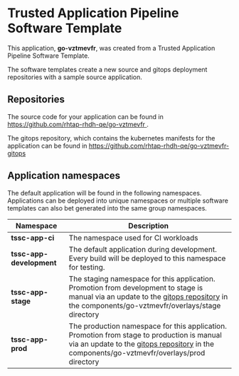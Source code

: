 # Trusted Application Pipeline Software Template

This application, **go-vztmevfr**, was created from a Trusted Application Pipeline Software Template.

The software templates create a new source and gitops deployment repositories with a sample source application. 

## Repositories

The source code for your application can be found in [https://github.com/rhtap-rhdh-qe/go-vztmevfr ](https://github.com/rhtap-rhdh-qe/go-vztmevfr ).
 
The gitops repository, which contains the kubernetes manifests for the application can be found in 
[https://github.com/rhtap-rhdh-qe/go-vztmevfr-gitops ](https://github.com/rhtap-rhdh-qe/go-vztmevfr-gitops ) 

## Application namespaces 

The default application will be found in the following namespaces. Applications can be deployed into unique namespaces or multiple software templates can also bet generated into the same group namespaces.  

|  Namespace   |  Description   |  
| -------- | -------- |
| **tssc-app-ci** | The namespace used for CI workloads |
| **tssc-app-development** | The default application during development. Every build will be deployed to this namespace for testing. |
| **tssc-app-stage** | The staging namespace for this application. Promotion from development to stage is manual via an update to the [gitops repository](https://github.com/rhtap-rhdh-qe/go-vztmevfr-gitops ) in the components/go-vztmevfr/overlays/stage directory |
| **tssc-app-prod** | The production namespace for this application. Promotion from stage to production is manual via an update to the [gitops repository](https://github.com/rhtap-rhdh-qe/go-vztmevfr-gitops ) in the components/go-vztmevfr/overlays/prod directory |